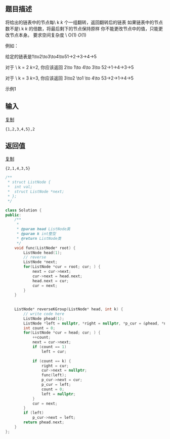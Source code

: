 ## 题目描述

将给出的链表中的节点每\ k *k* 个一组翻转，返回翻转后的链表
如果链表中的节点数不是\ k *k* 的倍数，将最后剩下的节点保持原样
你不能更改节点中的值，只能更改节点本身。
要求空间复杂度 \ O(1) *O*(1)

例如：

给定的链表是1\to2\to3\to4\to51→2→3→4→5

对于 \ k = 2 *k*=2, 你应该返回 2\to 1\to 4\to 3\to 52→1→4→3→5

对于 \ k = 3 *k*=3, 你应该返回 3\to2 \to1 \to 4\to 53→2→1→4→5

示例1

## 输入

[复制](javascript:void(0);)

```
{1,2,3,4,5},2
```

## 返回值

[复制](javascript:void(0);)

```
{2,1,4,3,5}
```







```c++
/**
 * struct ListNode {
 *	int val;
 *	struct ListNode *next;
 * };
 */

class Solution {
public:
    /**
     * 
     * @param head ListNode类 
     * @param k int整型 
     * @return ListNode类
     */
    void func(ListNode* root) {
        ListNode head(1);
        // reverse 
        ListNode *next;
        for(ListNode *cur = root; cur; ) {
            next = cur->next;
            cur->next = head.next;
            head.next = cur;
            cur = next;
        }
    }
    
    
    ListNode* reverseKGroup(ListNode* head, int k) {
        // write code here
        ListNode phead(1);
        ListNode *left = nullptr, *right = nullptr, *p_cur = &phead, *next;
        int count = 0;
        for(ListNode *cur = head; cur; ) {
            ++count;
            next = cur->next;
            if (count == 1) 
                left = cur;
            
            if (count == k) {
                right = cur;
                cur->next = nullptr;
                func(left);
                p_cur->next = cur;
                p_cur = left;
                count = 0;
                left = nullptr;
            }
            cur = next;
        }
        if (left)
            p_cur->next = left;
        return phead.next;
    }
};
```

